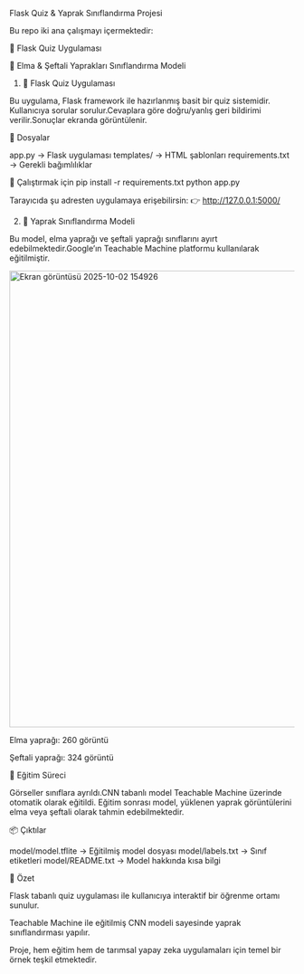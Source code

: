 Flask Quiz & Yaprak Sınıflandırma Projesi

Bu repo iki ana çalışmayı içermektedir:

🎯 Flask Quiz Uygulaması

🌿 Elma & Şeftali Yaprakları Sınıflandırma Modeli



1. 🎯 Flask Quiz Uygulaması

Bu uygulama, Flask framework ile hazırlanmış basit bir quiz sistemidir. Kullanıcıya sorular sorulur.Cevaplara göre doğru/yanlış geri bildirimi verilir.Sonuçlar ekranda görüntülenir.



📂 Dosyalar

app.py → Flask uygulaması
templates/ → HTML şablonları
requirements.txt → Gerekli bağımlılıklar


🚀 Çalıştırmak için
pip install -r requirements.txt
python app.py


Tarayıcıda şu adresten uygulamaya erişebilirsin:
👉 http://127.0.0.1:5000/



2. 🌿 Yaprak Sınıflandırma Modeli

Bu model, elma yaprağı ve şeftali yaprağı sınıflarını ayırt edebilmektedir.Google’ın Teachable Machine platformu kullanılarak eğitilmiştir.

<img width="1812" height="807" alt="Ekran görüntüsü 2025-10-02 154926" src="https://github.com/user-attachments/assets/05e50b52-a368-4799-9856-63ddc52b4247" />


Elma yaprağı: 260 görüntü

Şeftali yaprağı: 324 görüntü


🧠 Eğitim Süreci

Görseller sınıflara ayrıldı.CNN tabanlı model Teachable Machine üzerinde otomatik olarak eğitildi. Eğitim sonrası model, yüklenen yaprak görüntülerini elma veya şeftali olarak tahmin edebilmektedir.



📦 Çıktılar

model/model.tflite → Eğitilmiş model dosyası
model/labels.txt → Sınıf etiketleri
model/README.txt → Model hakkında kısa bilgi




📌 Özet

Flask tabanlı quiz uygulaması ile kullanıcıya interaktif bir öğrenme ortamı sunulur.

Teachable Machine ile eğitilmiş CNN modeli sayesinde yaprak sınıflandırması yapılır.

Proje, hem eğitim hem de tarımsal yapay zeka uygulamaları için temel bir örnek teşkil etmektedir.
